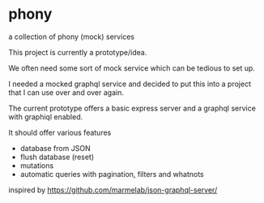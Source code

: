 # phony
a collection of phony (mock) services

This project is currently a prototype/idea.

We often need some sort of mock service which can be tedious to set up.

I needed a mocked graphql service and decided to put this into a project that I can use over and over again.

The current prototype offers a basic express server and a graphql service with graphiql enabled.

It should offer various features

* database from JSON
* flush database (reset)
* mutations
* automatic queries with pagination, filters and whatnots

inspired by https://github.com/marmelab/json-graphql-server/
